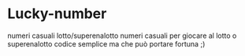 # Lucky-number
numeri casuali lotto/superenalotto
numeri casuali per giocare al lotto o superenalotto
codice semplice ma che può portare fortuna ;)
